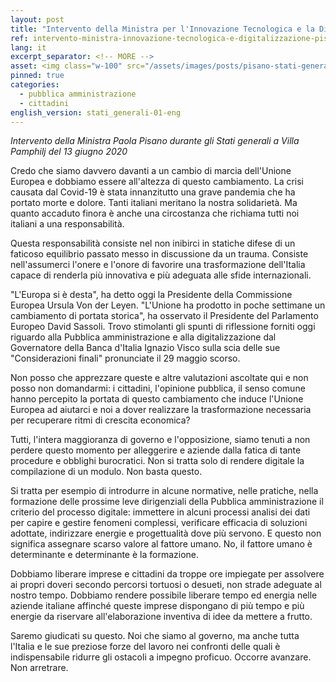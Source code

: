 ```yaml
---
layout: post
title: "Intervento della Ministra per l'Innovazione Tecnologica e la Digitalizzazione Paola Pisano agli Stati Generali, 13 giugno 2020"
ref: intervento-ministra-innovazione-tecnologica-e-digitalizzazione-pisano-agli-stati-generali-13-giugno-2020
lang: it
excerpt_separator: <!-- MORE -->
asset: <img class="w-100" src="/assets/images/posts/pisano-stati-generali-01.jpg" alt="Paola Pisano agli Stati Generali, 13 giugno 2020"/>
pinned: true
categories:
  - pubblica amministrazione
  - cittadini
english_version: stati_generali-01-eng
---
```


_Intervento della Ministra Paola Pisano durante gli Stati generali a Villa Pamphilj del 13 giugno 2020_  

<!-- MORE -->

Credo che siamo davvero davanti a un cambio di marcia dell'Unione Europea e dobbiamo essere all'altezza di questo cambiamento. La crisi causata dal Covid-19 è stata innanzitutto una grave pandemia che ha portato morte e dolore. Tanti italiani meritano la nostra solidarietà. Ma quanto accaduto finora è anche una circostanza che richiama tutti noi italiani a una responsabilità.  

Questa responsabilità consiste nel non inibirci in statiche difese di un faticoso equilibrio passato messo in discussione da un trauma. Consiste nell'assumerci l'onere e l'onore di favorire una trasformazione dell'Italia capace di renderla più innovativa e più adeguata alle sfide internazionali.  

"L'Europa si è desta", ha detto oggi la Presidente della Commissione Europea Ursula Von der Leyen. "L'Unione ha prodotto in poche settimane un cambiamento di portata storica", ha osservato il Presidente del Parlamento Europeo David Sassoli. Trovo stimolanti gli spunti di riflessione forniti oggi riguardo alla Pubblica amministrazione e alla digitalizzazione dal Governatore della Banca d'Italia Ignazio Visco sulla scia delle sue "Considerazioni finali" pronunciate il 29 maggio scorso.  

Non posso che apprezzare queste e altre valutazioni ascoltate qui e non posso non domandarmi: i cittadini, l'opinione pubblica, il senso comune hanno percepito la portata di questo cambiamento che induce l'Unione Europea ad aiutarci e noi a dover realizzare la trasformazione necessaria per recuperare ritmi di crescita economica?  

Tutti, l'intera maggioranza di governo e l'opposizione, siamo tenuti a non perdere questo momento per alleggerire e aziende dalla fatica di tante procedure e obblighi burocratici. Non si tratta solo di rendere digitale la compilazione di un modulo. Non basta questo.  

Si tratta per esempio di introdurre in alcune normative, nelle pratiche, nella formazione delle prossime leve dirigenziali della Pubblica amministrazione il criterio del processo digitale: immettere in alcuni processi analisi dei dati per capire e gestire fenomeni complessi, verificare efficacia di soluzioni adottate, indirizzare energie e progettualità dove più servono. E questo non significa assegnare scarso valore al fattore umano. No, il fattore umano è determinante e determinante è la formazione.  

Dobbiamo liberare imprese e cittadini da troppe ore impiegate per assolvere ai propri doveri secondo percorsi tortuosi o desueti, non strade adeguate al nostro tempo. Dobbiamo rendere possibile liberare tempo ed energia nelle aziende italiane affinché queste imprese dispongano di più tempo e più energie da riservare all'elaborazione inventiva di idee da mettere a frutto.  


Saremo giudicati su questo. Noi che siamo al governo, ma anche tutta l'Italia e le sue preziose forze del lavoro nei confronti delle quali è indispensabile ridurre gli ostacoli a impegno proficuo. Occorre avanzare. Non arretrare.  
